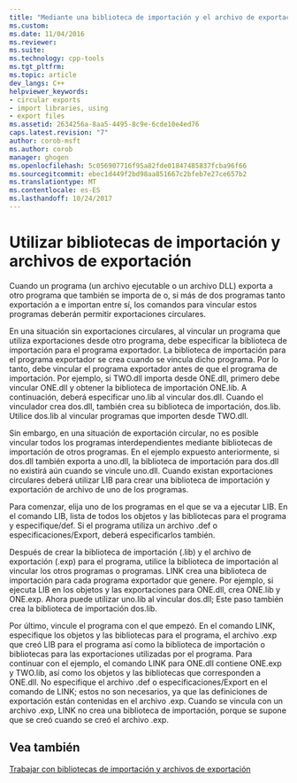 ```yaml
---
title: "Mediante una biblioteca de importación y el archivo de exportación | Documentos de Microsoft"
ms.custom: 
ms.date: 11/04/2016
ms.reviewer: 
ms.suite: 
ms.technology: cpp-tools
ms.tgt_pltfrm: 
ms.topic: article
dev_langs: C++
helpviewer_keywords:
- circular exports
- import libraries, using
- export files
ms.assetid: 2634256a-8aa5-4495-8c9e-6cde10e4ed76
caps.latest.revision: "7"
author: corob-msft
ms.author: corob
manager: ghogen
ms.openlocfilehash: 5c056907716f95a82fde01847485837fcba96f66
ms.sourcegitcommit: ebec1d449f2bd98aa851667c2bfeb7e27ce657b2
ms.translationtype: MT
ms.contentlocale: es-ES
ms.lasthandoff: 10/24/2017
---
```

# <a name="using-an-import-library-and-export-file"></a>Utilizar bibliotecas de importación y archivos de exportación
Cuando un programa (un archivo ejecutable o un archivo DLL) exporta a otro programa que también se importa de o, si más de dos programas tanto exportación a e importan entre sí, los comandos para vincular estos programas deberán permitir exportaciones circulares.  
  
 En una situación sin exportaciones circulares, al vincular un programa que utiliza exportaciones desde otro programa, debe especificar la biblioteca de importación para el programa exportador. La biblioteca de importación para el programa exportador se crea cuando se vincula dicho programa. Por lo tanto, debe vincular el programa exportador antes de que el programa de importación. Por ejemplo, si TWO.dll importa desde ONE.dll, primero debe vincular ONE.dll y obtener la biblioteca de importación ONE.lib. A continuación, deberá especificar uno.lib al vincular dos.dll. Cuando el vinculador crea dos.dll, también crea su biblioteca de importación, dos.lib. Utilice dos.lib al vincular programas que importen desde TWO.dll.  
  
 Sin embargo, en una situación de exportación circular, no es posible vincular todos los programas interdependientes mediante bibliotecas de importación de otros programas. En el ejemplo expuesto anteriormente, si dos.dll también exporta a uno.dll, la biblioteca de importación para dos.dll no existirá aún cuando se vincule uno.dll. Cuando existan exportaciones circulares deberá utilizar LIB para crear una biblioteca de importación y exportación de archivo de uno de los programas.  
  
 Para comenzar, elija uno de los programas en el que se va a ejecutar LIB. En el comando LIB, lista de todos los objetos y las bibliotecas para el programa y especifique/def. Si el programa utiliza un archivo .def o especificaciones/Export, deberá especificarlos también.  
  
 Después de crear la biblioteca de importación (.lib) y el archivo de exportación (.exp) para el programa, utilice la biblioteca de importación al vincular los otros programas o programas. LINK crea una biblioteca de importación para cada programa exportador que genere. Por ejemplo, si ejecuta LIB en los objetos y las exportaciones para ONE.dll, crea ONE.lib y ONE.exp. Ahora puede utilizar uno.lib al vincular dos.dll; Este paso también crea la biblioteca de importación dos.lib.  
  
 Por último, vincule el programa con el que empezó. En el comando LINK, especifique los objetos y las bibliotecas para el programa, el archivo .exp que creó LIB para el programa así como la biblioteca de importación o bibliotecas para las exportaciones utilizadas por el programa. Para continuar con el ejemplo, el comando LINK para ONE.dll contiene ONE.exp y TWO.lib, así como los objetos y las bibliotecas que corresponden a ONE.dll. No especifique el archivo .def o especificaciones/Export en el comando de LINK; estos no son necesarios, ya que las definiciones de exportación están contenidas en el archivo .exp. Cuando se vincula con un archivo .exp, LINK no crea una biblioteca de importación, porque se supone que se creó cuando se creó el archivo .exp.  
  
## <a name="see-also"></a>Vea también  
 [Trabajar con bibliotecas de importación y archivos de exportación](../../build/reference/working-with-import-libraries-and-export-files.md)